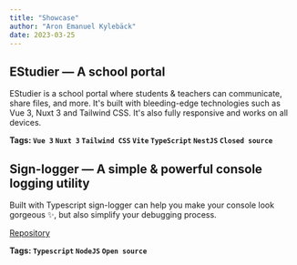 ```yaml
---
title: "Showcase"
author: "Aron Emanuel Kylebäck"
date: 2023-03-25
---
```

## EStudier — A school portal
EStudier is a school portal where students & teachers can communicate, share files, and more. It's built with bleeding-edge technologies such as Vue 3, Nuxt 3 and Tailwind CSS. It's also fully responsive and works on all devices.

**Tags: `Vue 3` `Nuxt 3` `Tailwind CSS` `Vite` `TypeScript` `NestJS` `Closed source`**

## Sign-logger — A simple & powerful console logging utility
Built with Typescript sign-logger can help you make your console look gorgeous ✨, but also simplify your debugging process.

[Repository](https://github.com/Collbrothers/Sign-logger)

**Tags: `Typescript` `NodeJS` `Open source`**